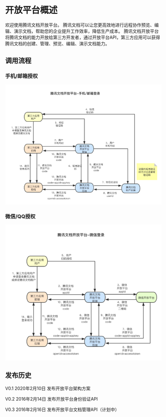 # 开放平台概述
欢迎使用腾讯文档开放平台。
腾讯文档可以让您更高效地进行远程协作预览、编辑、演示文档，帮助您的企业提升工作效率，降低生产成本。 
腾讯文档开放平台将腾讯文档的能力开放给第三方开发者，通过开放平台API，第三方应用可以获得腾讯文档的创建、管理、预览、编辑、演示文档能力。

## 调用流程

### 手机/邮箱授权
![手机/邮箱授权流程](/flow.1.png)

### 微信/QQ授权
![微信/QQ授权流程](/flow.2.png)

## 发布历史
V0.1 2020年2月10日
发布开放平台架构方案

V0.2 2016年2月14日
发布开放平台身份验证API

V0.3 2016年2月16日
发布开放平台文档管理API（计划中）
